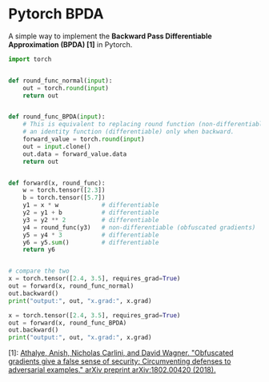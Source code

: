 # Pytorch BPDA

A simple way to implement the **Backward Pass Differentiable Approximation (BPDA) [1]** in Pytorch.  


```python
import torch


def round_func_normal(input):
    out = torch.round(input)
    return out


def round_func_BPDA(input):
    # This is equivalent to replacing round function (non-differentiable) with
    # an identity function (differentiable) only when backward.
    forward_value = torch.round(input)
    out = input.clone()
    out.data = forward_value.data
    return out


def forward(x, round_func):
    w = torch.tensor([2.3])
    b = torch.tensor([5.7])
    y1 = x * w            # differentiable
    y2 = y1 + b           # differentiable
    y3 = y2 ** 2          # differentiable
    y4 = round_func(y3)   # non-differentiable (obfuscated gradients)
    y5 = y4 * 3           # differentiable
    y6 = y5.sum()         # differentiable
    return y6


# compare the two
x = torch.tensor([2.4, 3.5], requires_grad=True)
out = forward(x, round_func_normal)
out.backward()
print("output:", out, "x.grad:", x.grad)

x = torch.tensor([2.4, 3.5], requires_grad=True)
out = forward(x, round_func_BPDA)
out.backward()
print("output:", out, "x.grad:", x.grad)

```
  
[1]: [Athalye, Anish, Nicholas Carlini, and David Wagner. "Obfuscated gradients give a false sense of security: Circumventing defenses to adversarial examples." arXiv preprint arXiv:1802.00420 (2018).](https://github.com/anishathalye/obfuscated-gradients)
